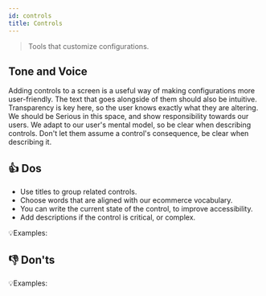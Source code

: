 ```yaml
---
id: controls
title: Controls
---
```


> Tools that customize configurations.  

## Tone and Voice

Adding controls to a screen is a useful way of making configurations more user-friendly. The text that goes alongside of them should also be intuitive. Transparency is key here, so the user knows exactly what they are altering. We should be Serious in this space, and show responsibility towards our users. We adapt to our user's mental model, so be clear when describing controls. Don't let them assume a control's consequence, be clear when describing it.  

## 👍 Dos

- Use titles to group related controls.      
- Choose words that are aligned with our ecommerce vocabulary.        
- You can write the current state of the control, to improve accessibility.            
- Add descriptions if the control is critical, or complex.        

💡Examples:


## 👎 Don'ts


💡Examples:


